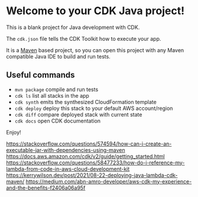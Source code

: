 # Welcome to your CDK Java project!

This is a blank project for Java development with CDK.

The `cdk.json` file tells the CDK Toolkit how to execute your app.

It is a [Maven](https://maven.apache.org/) based project, so you can open this project with any Maven compatible Java IDE to build and run tests.

## Useful commands

 * `mvn package`     compile and run tests
 * `cdk ls`          list all stacks in the app
 * `cdk synth`       emits the synthesized CloudFormation template
 * `cdk deploy`      deploy this stack to your default AWS account/region
 * `cdk diff`        compare deployed stack with current state
 * `cdk docs`        open CDK documentation

Enjoy!

https://stackoverflow.com/questions/574594/how-can-i-create-an-executable-jar-with-dependencies-using-maven
https://docs.aws.amazon.com/cdk/v2/guide/getting_started.html
https://stackoverflow.com/questions/58477233/how-do-i-reference-my-lambda-from-code-in-aws-cloud-development-kit
https://kerrywilson.dev/post/2021/08-22-deploying-java-lambda-cdk-maven/
https://medium.com/abn-amro-developer/aws-cdk-my-experience-and-the-benefits-f2406a06a95f